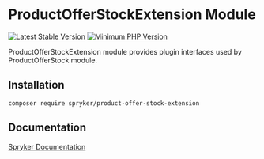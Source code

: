 # ProductOfferStockExtension Module
[![Latest Stable Version](https://poser.pugx.org/spryker/product-offer-stock-extension/v/stable.svg)](https://packagist.org/packages/spryker/product-offer-stock-extension)
[![Minimum PHP Version](https://img.shields.io/badge/php-%3E%3D%208.0-8892BF.svg)](https://php.net/)

ProductOfferStockExtension module provides plugin interfaces used by ProductOfferStock module.

## Installation

```
composer require spryker/product-offer-stock-extension
```

## Documentation

[Spryker Documentation](https://docs.spryker.com)
